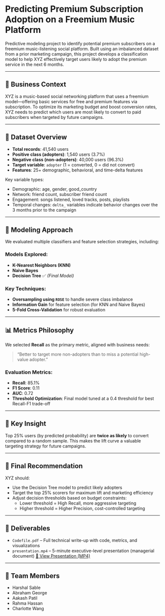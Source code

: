 # Predicting Premium Subscription Adoption on a Freemium Music Platform

Predictive modeling project to identify potential premium subscribers on a freemium music-listening social platform. Built using an imbalanced dataset from a prior marketing campaign, this project develops a classification model to help XYZ effectively target users likely to adopt the premium service in the next 6 months.

---

## 🎯 Business Context

XYZ is a music-based social networking platform that uses a freemium model—offering basic services for free and premium features via subscription. To optimize its marketing budget and boost conversion rates, XYZ needs to predict which users are most likely to convert to paid subscribers when targeted by future campaigns.

---

## 📁 Dataset Overview

- **Total records**: 41,540 users
- **Positive class (adopters)**: 1,540 users (3.7%)
- **Negative class (non-adopters)**: 40,000 users (96.3%)
- **Target variable**: `adopter` (1 = converted, 0 = did not convert)
- **Features**: 25+ demographic, behavioral, and time-delta features

Key variable types:
- Demographic: age, gender, good_country
- Network: friend count, subscriber friend count
- Engagement: songs listened, loved tracks, posts, playlists
- Temporal changes: `delta_` variables indicate behavior changes over the 3 months prior to the campaign

---

## 🧠 Modeling Approach

We evaluated multiple classifiers and feature selection strategies, including:

### Models Explored:
- **K-Nearest Neighbors (KNN)**
- **Naive Bayes**
- **Decision Tree** ✅ *(Final Model)*

### Key Techniques:
- **Oversampling using `ROSE`** to handle severe class imbalance
- **Information Gain** for feature selection (for KNN and Naive Bayes)
- **5-Fold Cross-Validation** for robust evaluation

---

## 📊 Metrics Philosophy

We selected **Recall** as the primary metric, aligned with business needs:
> “Better to target more non-adopters than to miss a potential high-value adopter.”

### Evaluation Metrics:
- **Recall**: 85.1%
- **F1 Score**: 0.11
- **AUC**: 0.72
- **Threshold Optimization**: Final model tuned at a 0.4 threshold for best Recall-F1 trade-off

---

## 🚀 Key Insight

Top 25% users (by predicted probability) are **twice as likely** to convert compared to a random sample. This makes the lift curve a valuable targeting strategy for future campaigns.

---

## 📌 Final Recommendation

XYZ should:
- Use the Decision Tree model to predict likely adopters
- Target the top 25% scorers for maximum lift and marketing efficiency
- Adjust decision thresholds based on budget constraints:
  - Lower threshold = High Recall, more aggressive targeting
  - Higher threshold = Higher Precision, cost-controlled targeting

---

## 📂 Deliverables

- `Codefile.pdf` – Full technical write-up with code, metrics, and visualizations
- `presentation.mp4` – 5-minute executive-level presentation (managerial document)
 [🎥 View Presentation (MP4)](https://github.com/harshal1711/predict-premium-shift/raw/main/docs/presentation.mp4)


---

## 👥 Team Members

- Harshal Sable  
- Abraham George  
- Aakash Patil  
- Rahma Hassan  
- Charlotte Wang  
